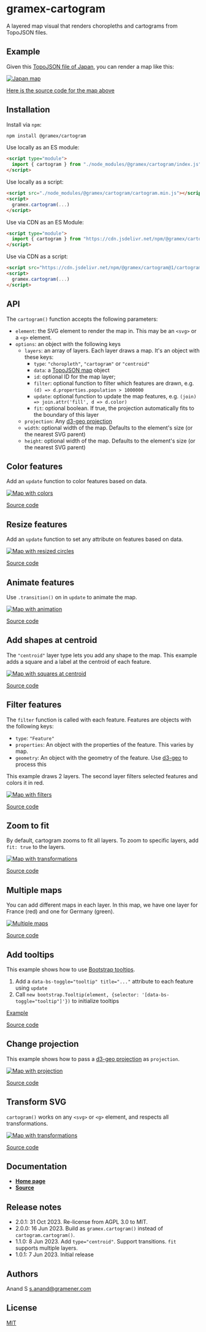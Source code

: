 # gramex-cartogram

A layered map visual that renders choropleths and cartograms from TopoJSON files.

## Example

Given this [TopoJSON file of Japan](docs/japan.json), you can render a map like this:

[![Japan map](https://code.gramener.com/cto/gramex-cartogram/-/raw/main/docs/japan.png)](docs/japan.html ":include")

[Here is the source code for the map above](docs/japan.html ":include :type=code")

## Installation

Install via `npm`:

```bash
npm install @gramex/cartogram
```

Use locally as an ES module:

```html
<script type="module">
  import { cartogram } from "./node_modules/@gramex/cartogram/index.js";
</script>
```

Use locally as a script:

```html
<script src="./node_modules/@gramex/cartogram/cartogram.min.js"></script>
<script>
  gramex.cartogram(...)
</script>
```

Use via CDN as an ES Module:

```html
<script type="module">
  import { cartogram } from "https://cdn.jsdelivr.net/npm/@gramex/cartogram@1/cartogram.js";
</script>
```

Use via CDN as a script:

```html
<script src="https://cdn.jsdelivr.net/npm/@gramex/cartogram@1/cartogram.min.js"></script>
<script>
  gramex.cartogram(...)
</script>
```

## API

The `cartogram()` function accepts the following parameters:

- `element`: the SVG element to render the map in. This may be an `<svg>` or a `<g>` element.
- `options`: an object with the following keys
  - `layers`: an array of layers. Each layer draws a map. It's an object with these keys:
    - `type`: `"choropleth"`, `"cartogram"` or `"centroid"`
    - `data`: a [TopoJSON map](https://github.com/topojson/topojson) object
    - `id`: optional ID for the map layer;
    - `filter`: optional function to filter which features are drawn, e.g. `(d) => d.properties.population > 1000000`
    - `update`: optional function to update the map features, e.g. `(join) => join.attr('fill', d => d.color)`
    - `fit`: optional boolean. If true, the projection automatically fits to the boundary of this layer
  - `projection`: Any [d3-geo projection](https://github.com/d3/d3-geo)
  - `width`: optional width of the map. Defaults to the element's size (or the nearest SVG parent)
  - `height`: optional width of the map. Defaults to the element's size (or the nearest SVG parent)

## Color features

Add an `update` function to color features based on data.

[![Map with colors](https://code.gramener.com/cto/gramex-cartogram/-/raw/main/docs/color.png)](docs/color.html ":include")

[Source code](docs/color.html ":include :type=code")

## Resize features

Add an `update` function to set any attribute on features based on data.

[![Map with resized circles](https://code.gramener.com/cto/gramex-cartogram/-/raw/main/docs/features.png)](docs/features.html ":include")

[Source code](docs/features.html ":include :type=code")

## Animate features

Use `.transition()` on in `update` to animate the map.

[![Map with animation](https://code.gramener.com/cto/gramex-cartogram/-/raw/main/docs/animate.gif)](docs/animate.html ":include")

[Source code](docs/animate.html ":include :type=code")

## Add shapes at centroid

The `"centroid"` layer type lets you add any shape to the map. This example adds a square and a label at the centroid of each feature.

[![Map with squares at centroid](https://code.gramener.com/cto/gramex-cartogram/-/raw/main/docs/centroid.png)](docs/centroid.html ":include")

[Source code](docs/centroid.html ":include :type=code")

## Filter features

The `filter` function is called with each feature. Features are objects with the following keys:

- `type`: `"Feature"`
- `properties`: An object with the properties of the feature. This varies by map.
- `geometry`: An object with the geometry of the feature. Use [d3-geo](https://github.com/d3/d3-geo) to process this

This example draws 2 layers. The second layer filters selected features and colors it in red.

[![Map with filters](https://code.gramener.com/cto/gramex-cartogram/-/raw/main/docs/filter.png)](docs/filter.html ":include")

[Source code](docs/filter.html ":include :type=code")

## Zoom to fit

By default, cartogram zooms to fit all layers. To zoom to specific layers, add `fit: true` to the layers.

[![Map with transformations](https://code.gramener.com/cto/gramex-cartogram/-/raw/main/docs/fit.png)](docs/fit.html ":include")

[Source code](docs/fit.html ":include :type=code")

## Multiple maps

You can add different maps in each layer. In this map, we have one layer for France (red) and one for Germany (green).

[![Multiple maps](https://code.gramener.com/cto/gramex-cartogram/-/raw/main/docs/multiple.png)](docs/multiple.html ":include")

[Source code](docs/multiple.html ":include :type=code")

## Add tooltips

This example shows how to use [Bootstrap tooltips](https://getbootstrap.com/docs/5.3/components/tooltips/).

1. Add a `data-bs-toggle="tooltip" title="..."` attribute to each feature using `update`
2. Call `new bootstrap.Tooltip(element, {selector: '[data-bs-toggle="tooltip"]'})` to initialize tooltips

[Example](docs/tooltip.html ":include")

[Source code](docs/tooltip.html ":include :type=code")

## Change projection

This example shows how to pass a [d3-geo projection](https://github.com/d3/d3-geo) as `projection`.

[![Map with projection](https://code.gramener.com/cto/gramex-cartogram/-/raw/main/docs/projection.png)](docs/projection.html ":include")

[Source code](docs/projection.html ":include :type=code")

## Transform SVG

`cartogram()` works on any `<svg>` or `<g>` element, and respects all transformations.

[![Map with transformations](https://code.gramener.com/cto/gramex-cartogram/-/raw/main/docs/transform.png)](docs/transform.html ":include")

[Source code](docs/transform.html ":include :type=code")

## Documentation

- [**Home page**](https://gramener.com/gramex-cartogram/)
- [**Source**](https://code.gramener.com/reusablecharts/gramex-cartogram.git)

## Release notes

- 2.0.1: 31 Oct 2023. Re-license from AGPL 3.0 to MIT.
- 2.0.0: 16 Jun 2023. Build as `gramex.cartogram()` instead of `cartogram.cartogram()`.
- 1.1.0: 8 Jun 2023. Add `type="centroid"`. Support transitions. `fit` supports multiple layers.
- 1.0.1: 7 Jun 2023. Initial release

## Authors

Anand S <s.anand@gramener.com>

## License

[MIT](https://spdx.org/licenses/MIT.html)
